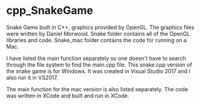 # cpp_SnakeGame
Snake Game built in C++, graphics provided by OpenGL. The graphics files were written by Daniel Morwood. Snake folder contains all of the OpenGL libraries and code. Snake_mac folder contains the code for running on a Mac.

I have listed the main function separately so one doesn't have to search through the file system to find the main.cpp file. This snake.cpp version of the snake game is for Windows. It was created in Visual Studio 2017 and I also run it in VS2017.

The main function for the mac version is also listed separately. The code was written in XCode and built and run in XCode.
